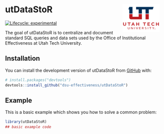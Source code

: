 
<!-- README.md is generated from README.Rmd. Please edit that file -->
<!-- `devtools::build_readme()` to build the README.md --->

# utDataStoR <img src="man/figures/README-ut_ie_logo.png" align="right" width="120" />

<!-- badges: start -->

[![Lifecycle:
experimental](https://img.shields.io/badge/lifecycle-experimental-orange.svg)](https://lifecycle.r-lib.org/articles/stages.html#experimental)
<!-- badges: end -->

The goal of utDataStoR is to centralize and document standard SQL
queries and data sets used by the Office of Institutional Effectiveness
at Utah Tech University.

## Installation

You can install the development version of utDataStoR from
[GitHub](https://github.com/) with:

``` r
# install.packages("devtools")
devtools::install_github("dsu-effectiveness/utDataStoR")
```

## Example

This is a basic example which shows you how to solve a common problem:

``` r
library(utDataStoR)
## basic example code
```
